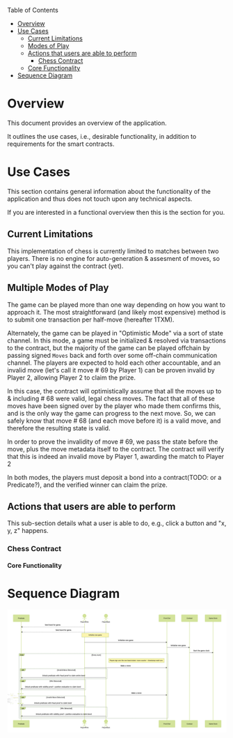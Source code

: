 Table of Contents
- [Overview](#overview)
- [Use Cases](#use-cases)
    - [Current Limitations](#current-limitations)
    - [Modes of Play](#modes-of-play)
    - [Actions that users are able to perform](#actions-that-users-are-able-to-perform)
        - [Chess Contract](#chess)
    - [Core Functionality](#core-functionality)
- [Sequence Diagram](#sequence-diagram)

# Overview

This document provides an overview of the application.

It outlines the use cases, i.e., desirable functionality, in addition to requirements for the smart contracts.

# Use Cases

This section contains general information about the functionality of the application and thus does not touch upon any technical aspects.

If you are interested in a functional overview then this is the section for you.

## Current Limitations

This implementation of chess is currently limited to matches between two players.
There is no engine for auto-generation & assesment of moves, so you can't play against the contract (yet).

## Multiple Modes of Play

The game can be played more than one way depending on how you want to approach it.
The most straightforward (and likely most expensive) method is to submit one transaction per half-move (hereafter 1TXM).

Alternately, the game can be played in "Optimistic Mode" via a sort of state channel.
In this mode, a game must be initialized & resolved via transactions to the contract, but the majority of the game can
be played offchain by passing signed `Moves` back and forth over some off-chain communication channel. The players are expected
to hold each other accountable, and an invalid move (let's call it move # 69 by Player 1) can be proven invalid by Player 2, allowing
Player 2 to claim the prize.

In this case, the contract will optimistically assume that all the moves up to & including # 68 were valid, legal chess moves.
The fact that all of these moves have been signed over by the player who made them confirms this, and is the only way the game can
progress to the next move. So, we can safely know that move # 68 (and each move before it) is a valid move, and therefore the resulting state is valid.

In order to prove the invalidity of move # 69, we pass the state before the move, plus the move metadata itself to the contract. The contract will verify
that this is indeed an invalid move by Player 1, awarding the match to Player 2

In both modes, the players must deposit a bond into a contract(TODO: or a Predicate?), and the verified winner can claim the prize.

## Actions that users are able to perform

This sub-section details what a user is able to do, e.g., click a button and "x, y, z" happens.

### Chess Contract

#### Core Functionality

# Sequence Diagram

![Chess Sequence Diagram](.docs/chess-sequence-diagram.png)
